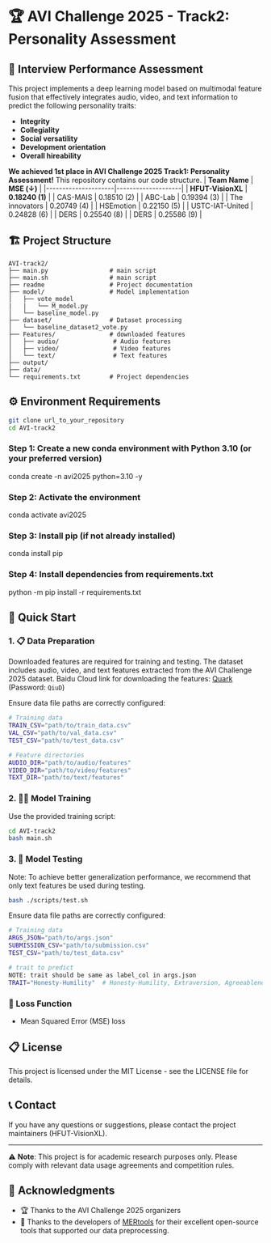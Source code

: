 # 🏆 AVI Challenge 2025 - Track2: Personality Assessment

## 🎯 Interview Performance Assessment
This project implements a deep learning model based on multimodal feature fusion that effectively integrates audio, video, and text information to predict the following personality traits:
- **Integrity** 
- **Collegiality**
- **Social versatility**
- **Development orientation** 
- **Overall hireability** 

**We achieved 1st place in AVI Challenge 2025 Track1: Personality Assessment!** This repository contains our code structure.
| **Team Name**       | **MSE (↓)** |
|---------------------|--------------------|
| **HFUT-VisionXL**    | **0.18240 (1)**    |
| CAS-MAIS             | 0.18510 (2)        |
| ABC-Lab              | 0.19394 (3)        |
| The innovators       | 0.20749 (4)        |
| HSEmotion            | 0.22150 (5)        |
| USTC-IAT-United      | 0.24828 (6)        |
| DERS                 | 0.25540 (8)        |
| DERS                 | 0.25586 (9)        |



## 🏗️ Project Structure

```
AVI-track2/
├── main.py                 # main script
├── main.sh                 # main script
├── readme                  # Project documentation
├── model/                  # Model implementation
│   ├── vote_model
|   |   └── M_model.py  
│   └── baseline_model.py      
├── dataset/                # Dataset processing
│   └── baseline_dataset2_vote.py 
├── Features/               # downloaded features
│   ├── audio/               # Audio features
│   ├── video/               # Video features
│   └── text/                # Text features
├── output/
├── data/
└── requirements.txt        # Project dependencies
```

## ⚙️ Environment Requirements
```bash
git clone url_to_your_repository
cd AVI-track2
```

### Step 1: Create a new conda environment with Python 3.10 (or your preferred version)
conda create -n avi2025 python=3.10 -y

### Step 2: Activate the environment
conda activate avi2025

### Step 3: Install pip (if not already installed)
conda install pip

### Step 4: Install dependencies from requirements.txt
python -m pip install -r requirements.txt

## 🚀 Quick Start


### 1. 📋 Data Preparation

Downloaded features are required for training and testing. The dataset includes audio, video, and text features extracted from the AVI Challenge 2025 dataset.
Baidu Cloud link for downloading the features: [Quark](https://pan.quark.cn/s/5d29aa346d01) (Password: `QiuD`)

Ensure data file paths are correctly configured:
```bash
# Training data
TRAIN_CSV="path/to/train_data.csv"
VAL_CSV="path/to/val_data.csv"
TEST_CSV="path/to/test_data.csv"

# Feature directories
AUDIO_DIR="path/to/audio/features"
VIDEO_DIR="path/to/video/features"
TEXT_DIR="path/to/text/features"
```

### 2. 🏋️‍♂️ Model Training

Use the provided training script:
```bash
cd AVI-track2
bash main.sh
```

### 3. 🧪 Model Testing
Note: To achieve better generalization performance, we recommend that only text features be used during testing.
```bash
bash ./scripts/test.sh
```
Ensure data file paths are correctly configured:
```bash
# Training data
ARGS_JSON="path/to/args.json"
SUBMISSION_CSV="path/to/submission.csv"
TEST_CSV="path/to/test_data.csv"

# trait to predict 
NOTE: trait should be same as label_col in args.json
TRAIT="Honesty-Humility"  # Honesty-Humility, Extraversion, Agreeableness, Conscientiousness
```

### 📏 Loss Function
-  Mean Squared Error (MSE) loss


## 📋 License

This project is licensed under the MIT License - see the LICENSE file for details.

## 📞 Contact

If you have any questions or suggestions, please contact the project maintainers (HFUT-VisionXL).

---

⚠️ **Note**: This project is for academic research purposes only. Please comply with relevant data usage agreements and competition rules.

## 🙏 Acknowledgments

- 🏆 Thanks to the AVI Challenge 2025 organizers
- 🤗 Thanks to the developers of [MERtools](https://github.com/zeroQiaoba/MERTools) for their excellent open-source tools that supported our data preprocessing.
